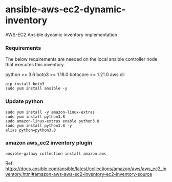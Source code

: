 # ansible-aws-ec2-dynamic-inventory
AWS-EC2 Ansible dynamic inventory implementation

### Requirements
The below requirements are needed on the local ansible controller node that executes this inventory.

python >= 3.6
boto3 >= 1.18.0
botocore >= 1.21.0
aws cli

```
pip install boto3
sudo yum install ansible -y
```

### Update python
```
sudo yum install -y amazon-linux-extras
sudo yum install python3.8
sudo amazon-linux-extras enable python3.8
sudo yum install python3.8 -y
alias python=python3.8
```

### amazon aws_ec2 inventory plugin
```
ansible-galaxy collection install amazon.aws
```
Ref: https://docs.ansible.com/ansible/latest/collections/amazon/aws/aws_ec2_inventory.html#amazon-aws-aws-ec2-inventory-ec2-inventory-source